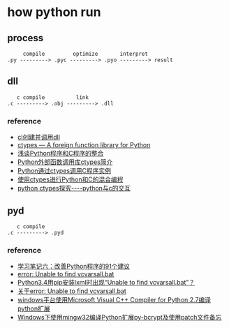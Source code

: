 # how python run

## process

```
     compile         optimize       interpret
.py ---------> .pyc ---------> .pyo ---------> result
```

## dll

```
   c compile          link
.c ---------> .obj ---------> .dll
```

### reference

- [cl创建并调用dll](http://blog.csdn.net/dreamcs/article/details/2497706)
- [ctypes — A foreign function library for Python](https://docs.python.org/2/library/ctypes.html)
- [浅谈Python程序和C程序的整合](https://www.ibm.com/developerworks/cn/linux/l-cn-pythonandc/)
- [Python外部函数调用库ctypes简介](http://python.jobbole.com/86940/)
- [Python通过ctypes调用C程序实例](http://python.jobbole.com/87242/)
- [使用ctypes进行Python和C的混合编程](https://www.cnblogs.com/gaowengang/p/7919219.html)
- [python ctypes探究----python与c的交互](https://www.cnblogs.com/night-ride-depart/p/4907613.html)

## pyd

```
   c compile
.c ---------> .pyd
```

### reference

- [学习笔记六：改善Python程序的91个建议](https://zhuanlan.zhihu.com/p/26761842)
- [error: Unable to find vcvarsall.bat](https://stackoverflow.com/questions/2817869/error-unable-to-find-vcvarsall-bat)
- [Python3.4用pip安装lxml时出现“Unable to find vcvarsall.bat”？](https://www.zhihu.com/question/26857761)
- [关于error: Unable to find vcvarsall.bat](https://blog.csdn.net/sgoal/article/details/77452307)
- [windows平台使用Microsoft Visual C++ Compiler for Python 2.7编译python扩展](https://www.cnblogs.com/lazyboy/p/4017567.html)
- [Windows下使用mingw32编译Python扩展py-bcrypt及使用patch文件备忘](http://wangye.org/blog/archives/737/)

